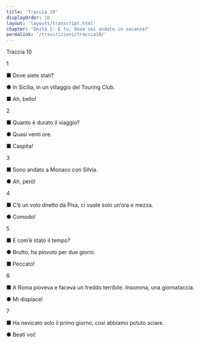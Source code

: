 ```yaml
---
title: 'Traccia 10'
displayOrder: 10
layout: 'layouts/transcript.html'
chapter: 'Unità 1: E tu, dove sei andato in vacanza?'
permalink: '/trascrizioni/traccia10/'
---
```


Traccia 10

1

■ Dove siete stati?

● In Sicilia, in un villaggio del Touring Club.

■ Ah, bello!

2

■ Quanto è durato il viaggio?

● Quasi venti ore.

■ Caspita!

3

■ Sono andato a Monaco con Silvia.

● Ah, però!

4

■ C’è un volo diretto da Pisa, ci vuole solo un’ora e mezza.

● Comodo!

5

■ E com’è stato il tempo?

● Brutto, ha piovuto per due giorni.

■ Peccato!

6

■ A Roma pioveva e faceva un freddo terribile. Insomma, una giornataccia.

● Mi dispiace!

7

■ Ha nevicato solo il primo giorno, così abbiamo potuto sciare.

● Beati voi!
